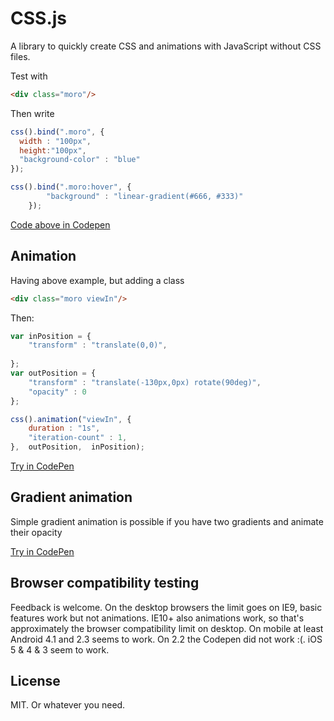 # CSS.js

A library to quickly create CSS and animations with JavaScript without CSS files.

Test with
```html
<div class="moro"/> 
```
Then write
```javascript
css().bind(".moro", {
  width : "100px",
  height:"100px",
  "background-color" : "blue"
});

css().bind(".moro:hover", {
        "background" : "linear-gradient(#666, #333)"
    });

```
[Code above in Codepen](http://codepen.io/teroktolonen/full/wzvkKG)

## Animation

Having above example, but adding a class
```html
<div class="moro viewIn"/> 
```

Then:

```javascript
var inPosition = {
    "transform" : "translate(0,0)",
    
};
var outPosition = {
    "transform" : "translate(-130px,0px) rotate(90deg)",
    "opacity" : 0
};

css().animation("viewIn", {
    duration : "1s",
    "iteration-count" : 1,
},  outPosition,  inPosition); 
```

[Try in CodePen](http://codepen.io/teroktolonen/full/LRYvGr)

## Gradient animation

Simple gradient animation is possible if you have two gradients and animate their opacity

[Try in CodePen](http://codepen.io/teroktolonen/full/rraaZG/)

## Browser compatibility testing

Feedback is welcome. On the desktop browsers the limit goes on IE9, basic features work but not animations. IE10+ also animations work, so that's approximately the browser compatibility limit on desktop. On mobile at least Android 4.1 and 2.3 seems to work. On 2.2 the Codepen did not work :(. iOS 5 & 4 & 3 seem to work.

## License

MIT. Or whatever you need.
